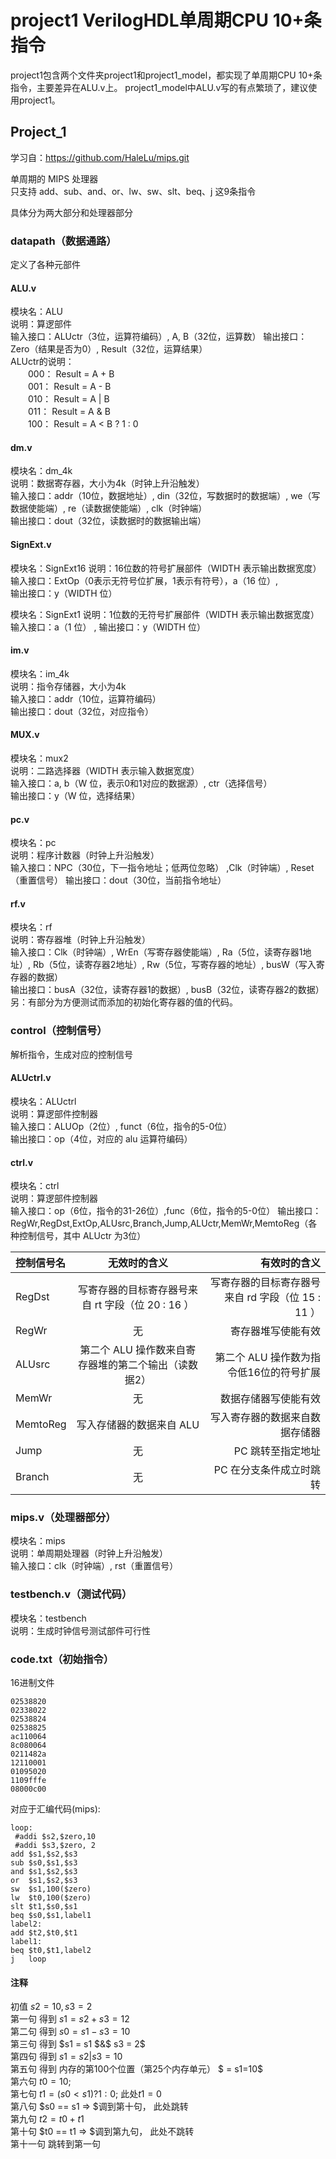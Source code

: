 # project1 VerilogHDL单周期CPU 10+条指令

project1包含两个文件夹project1和project1_model，都实现了单周期CPU 10+条指令，主要差异在ALU.v上。 
project1_model中ALU.v写的有点繁琐了，建议使用project1。

## Project_1

学习自：https://github.com/HaleLu/mips.git

单周期的 MIPS 处理器  
只支持 add、sub、and、or、lw、sw、slt、beq、j 这9条指令  

具体分为两大部分和处理器部分 

### datapath（数据通路）

定义了各种元部件

#### ALU.v

模块名：ALU  
说明：算逻部件  
输入接口：ALUctr（3位，运算符编码）,  A, B（32位，运算数） 
输出接口：Zero（结果是否为0）, Result（32位，运算结果）  
ALUctr的说明：  
　　000： Result = A + B  
　　001： Result = A - B  
　　010： Result = A | B  
　　011： Result = A & B  
　　100： Result = A < B ? 1 : 0

#### dm.v

模块名：dm_4k  
说明：数据寄存器，大小为4k（时钟上升沿触发）  
输入接口：addr（10位，数据地址）, din（32位，写数据时的数据端）, we（写数据使能端）, re（读数据使能端）, clk（时钟端）  
输出接口：dout（32位，读数据时的数据输出端）  

#### SignExt.v

模块名：SignExt16 
说明：16位数的符号扩展部件（WIDTH 表示输出数据宽度）  
输入接口：ExtOp（0表示无符号位扩展，1表示有符号），a（16 位）,  
输出接口：y（WIDTH 位）  

模块名：SignExt1 
说明：1位数的无符号扩展部件（WIDTH 表示输出数据宽度）   
输入接口：a（1 位）  , 
输出接口：y（WIDTH 位）  
 
#### im.v

模块名：im_4k   
说明：指令存储器，大小为4k   
输入接口：addr（10位，运算符编码）   
输出接口：dout（32位，对应指令）   

#### MUX.v

模块名：mux2   
说明：二路选择器（WIDTH 表示输入数据宽度）  
输入接口：a, b（W 位，表示0和1对应的数据源）, ctr（选择信号）  
输出接口：y（W 位，选择结果）  

#### pc.v

模块名：pc  
说明：程序计数器（时钟上升沿触发）  
输入接口：NPC（30位，下一指令地址；低两位忽略）  ,Clk（时钟端）, Reset（重置信号）
输出接口：dout（30位，当前指令地址）  

#### rf.v

模块名：rf  
说明：寄存器堆（时钟上升沿触发）  
输入接口：Clk（时钟端）, WrEn（写寄存器使能端）, Ra（5位，读寄存器1地址）, Rb（5位，读寄存器2地址）, Rw（5位，写寄存器的地址）, busW（写入寄存器的数据）  
输出接口：busA（32位，读寄存器1的数据）, busB（32位，读寄存器2的数据） 
另：有部分为方便测试而添加的初始化寄存器的值的代码。   

### control（控制信号）

解析指令，生成对应的控制信号 

#### ALUctrl.v

模块名：ALUctrl  
说明：算逻部件控制器  
输入接口：ALUOp（2位）, funct（6位，指令的5-0位）  
输出接口：op（4位，对应的 alu 运算符编码）

#### ctrl.v

模块名：ctrl  
说明：算逻部件控制器  
输入接口：op（6位，指令的31-26位）,func（6位，指令的5-0位）
输出接口：RegWr,RegDst,ExtOp,ALUsrc,Branch,Jump,ALUctr,MemWr,MemtoReg（各种控制信号，其中 ALUctr 为3位）

控制信号名|无效时的含义|有效时的含义 
:--|:--:|--:
RegDst|写寄存器的目标寄存器号来自 rt 字段（位 20 : 16 ）|写寄存器的目标寄存器号来自 rd 字段（位 15 : 11 ）
RegWr|无|寄存器堆写使能有效
ALUsrc|第二个 ALU 操作数来自寄存器堆的第二个输出（读数据2）|第二个 ALU 操作数为指令低16位的符号扩展
MemWr|无|数据存储器写使能有效
MemtoReg|写入存储器的数据来自 ALU|写入寄存器的数据来自数据存储器
Jump|无|PC 跳转至指定地址
Branch|无|PC 在分支条件成立时跳转

### mips.v（处理器部分）
模块名：mips  
说明：单周期处理器（时钟上升沿触发）  
输入接口：clk（时钟端）, rst（重置信号）  

### testbench.v（测试代码）
模块名：testbench  
说明：生成时钟信号测试部件可行性  

### code.txt（初始指令）
16进制文件
<pre><code>02538820
02338022
02538824
02538825
ac110064
8c080064
0211482a
12110001
01095020
1109fffe
08000c00
</code></pre>
对应于汇编代码(mips):
<pre><code>loop:
 #addi $s2,$zero,10
 #addi $s3,$zero, 2
add $s1,$s2,$s3
sub $s0,$s1,$s3
and $s1,$s2,$s3
or  $s1,$s2,$s3
sw  $s1,100($zero)
lw  $t0,100($zero)
slt $t1,$s0,$s1
beq $s0,$s1,label1
label2:
add $t2,$t0,$t1
label1:
beq $t0,$t1,label2
j   loop
</code></pre>

#### 注释

初值 $s2 = 10 ,  s3 = 2$  
第一句 得到 $s1 = s2 + s3 = 12$  
第二句 得到 $s0 = s1 - s3 = 10$  
第三句 得到 $s1 = s1 $&$ s3 = 2$  
第四句 得到 $s1 = s2 | s3 = 10$  
第五句 得到 内存的第100个位置（第25个内存单元） $ = s1=10$  
第六句          $t0 = 10;$  
第七句          $t1 = (s0 < s1) ? 1 : 0;$   此处$t1 = 0$  
第八句          $s0 == s1  => $调到第十句， 此处跳转  
第九句          $t2= t0 + t1$  
第十句          $t0 == t1   => $调到第九句， 此处不跳转  
第十一句      跳转到第一句  




